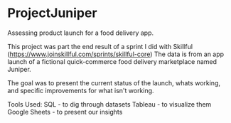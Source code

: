 # ProjectJuniper
Assessing product launch for a food delivery app.

This project was part the end result of a sprint I did with Skillful (https://www.joinskillful.com/sprints/skillful-core)
The data is from an app launch of a fictional quick-commerce food delivery marketplace named Juniper.

The goal was to present the current status of the launch, whats working, and specific improvements for what isn't working.

Tools Used:
SQL - to dig through datasets
Tableau - to visualize them
Google Sheets - to present our insights
